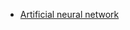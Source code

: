 
- [Artificial neural network](4.%20Artificial%20intelligence/2.%20Approaches/Artificial%20neural%20network/Artificial%20neural%20network.md)